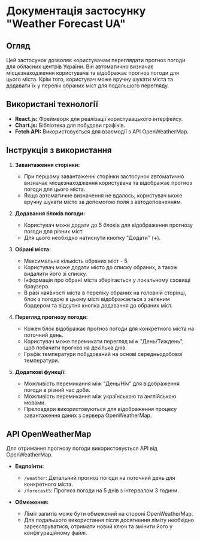 # Документація застосунку "Weather Forecast UA"

## Огляд

Цей застосунок дозволяє користувачам переглядати прогноз погоди для обласних центрів України. Він автоматично визначає місцезнаходження користувача та відображає прогноз погоди для цього міста. Крім того, користувач може вручну шукати міста та додавати їх у перелік обраних міст для подальшого перегляду.

## Використані технології

- **React.js:** Фреймворк для реалізації користувацького інтерфейсу.
- **Chart.js:** Бібліотека для побудови графіків.
- **Fetch API:** Використовується для взаємодії з API OpenWeatherMap.

## Інструкція з використання

1. **Завантаження сторінки:**
   - При першому завантаженні сторінки застосунок автоматично визначає місцезнаходження користувача та відображає прогноз погоди для цього міста.
   - Якщо автоматичне визначення не вдалось, користувач може вручну шукати місто за допомогою поля з автодоповненням.

2. **Додавання блоків погоди:**
   - Користувач може додати до 5 блоків для відображення прогнозу погоди для різних міст.
   - Для цього необхідно натиснути кнопку "Додати" (+).

3. **Обрані міста:**
   - Максимальна кількість обраних міст - 5.
   - Користувач може додати місто до списку обраних, а також видалити його зі списку.
   - Інформація про обрані міста зберігається у локальному сховищі браузера.
   - В разі наявності міста в переліку обраних на головній сторінці, блок з погодою в цьому місті відображається з зеленим бордером та відсутня кнопка додавання до обраних міст.

4. **Перегляд прогнозу погоди:**
   - Кожен блок відображає прогноз погоди для конкретного міста на поточний день.
   - Користувач може перемикати перегляд між "День/Тиждень", щоб побачити прогноз на декілька днів.
   - Графік температури побудований на основі середньодобової температури.

5. **Додаткові функції:**
   - Можливість перемикання між "День/Ніч" для відображення погоди в різний час доби.
   - Можливість перемикання між українською та англійською мовами.
   - Прелоадери використовуються для відображення процесу завантаження даних з сервера OpenWeatherMap.

## API OpenWeatherMap

Для отримання прогнозу погоди використовується API від OpenWeatherMap.

- **Ендпоінти:**
  - `/weather`: Детальний прогноз погоди на поточний день для конкретного міста.
  - `/forecast5`: Прогноз погоди на 5 днів з інтервалом 3 години.
  
- **Обмеження:**
  - Ліміт запитів може бути обмежений на стороні OpenWeatherMap.
  - Для подальшого використання після досягнення ліміту необхідно зареєструватися, отримати новий ключ та змінити його у конфігураційному файлі.